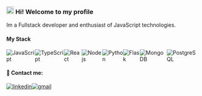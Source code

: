 ### <img src="https://media.giphy.com/media/hvRJCLFzcasrR4ia7z/giphy.gif" width="20"> Hi! Welcome to my profile
Im a Fullstack developer and enthusiast of JavaScript technologies.

#### My Stack

<div style="display: inline-flex">
 <img alt="JavaScript" src="https://img.shields.io/badge/-Javascript-F7DF1E?style=flat-square&logo=Javascript&logoColor=black" />
 <img alt="TypeScript" src="https://img.shields.io/badge/-Typescript-2F74C0?style=flat-square&logo=Typescript&logoColor=white" />
 <img alt="React" src="https://img.shields.io/badge/-React-14C1F5?style=flat-square&logo=React&logoColor=white" />
 <img alt="Nodejs" src="https://img.shields.io/badge/-Nodejs-43853d?style=flat-square&logo=Node.js&logoColor=white" />
 <img alt="Python" src="https://img.shields.io/badge/Python-FFD43B?style=flat-square&logo=python&logoColor=blue" />
 <img alt="Flask" src="https://img.shields.io/badge/Flask-FFFFFF?style=flat-square&logo=flask&logoColor=black" />
 <img alt="MongoDB" src="https://img.shields.io/badge/MongoDB-4EA94B?style=flat-square&logo=mongodb&logoColor=white" />
 <img alt="PostgreSQL" src="https://img.shields.io/badge/PostgreSQL-316192?style=flat-square&logo=postgresql&logoColor=white" />
</div>

#### 💬 Contact me:

<div style="display: inline-flex">
  <a href="https://www.linkedin.com/in/robson-fernando-martins-98754719b/">
   <img align="center" alt="linkedin" src="https://img.shields.io/badge/LinkedIn-0077B5?style=flat-square&logo=linkedin&logoColor=white">
  </a>
  <a href="mailto:Rbsndev3@gmail.com">
   <img align="center" alt="gmail" src="https://img.shields.io/badge/Gmail-D14836?style=flat-square&logo=gmail&logoColor=white">
  </a>
</div>
